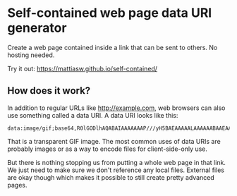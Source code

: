 # Self-contained web page data URI generator

Create a web page contained inside a link that can be sent to others. No hosting
needed.

Try it out: https://mattiasw.github.io/self-contained/

## How does it work?

In addition to regular URLs like http://example.com, web browsers can also use
something called a data URI. A data URI looks like this:

```
data:image/gif;base64,R0lGODlhAQABAIAAAAAAAP///yH5BAEAAAAALAAAAAABAAEAAAIBRAA7
```

That is a transparent GIF image. The most common uses of data URIs are probably
images or as a way to encode files for client-side-only use.

But there is nothing stopping us from putting a whole web page in that link. We
just need to make sure we don't reference any local files. External files are
okay though which makes it possible to still create pretty advanced pages.
